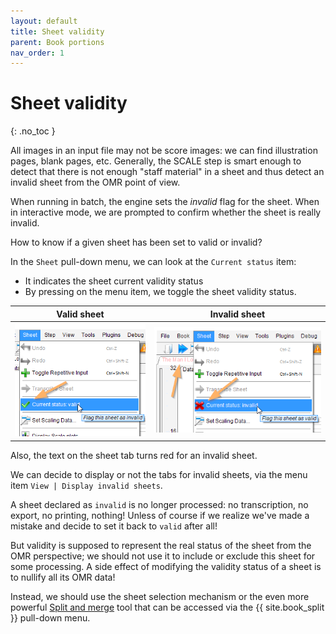 ```yaml
---
layout: default
title: Sheet validity
parent: Book portions
nav_order: 1
---
```

# Sheet validity
{: .no_toc }

All images in an input file may not be score images: we can find illustration pages, blank pages, etc.
Generally, the SCALE step is smart enough to detect that there is not enough "staff material" in
a sheet and thus detect an invalid sheet from the OMR point of view.

When running in batch, the engine sets the _invalid_ flag for the sheet.
When in interactive mode, we are prompted to confirm whether the sheet is really invalid.

How to know if a given sheet has been set to valid or invalid?

In the `Sheet` pull-down menu, we can look at the `Current status` item:
- It indicates the sheet current validity status
- By pressing on the menu item, we toggle the sheet validity status.

| Valid sheet | Invalid sheet|
| ----------- | ------------ |
|![](../../../assets/images/valid_sheet.png)   |![](../../../assets/images/invalid_sheet.png)   |

Also, the text on the sheet tab turns red for an invalid sheet.

We can decide to display or not the tabs for invalid sheets,
via the menu item `View | Display invalid sheets`.

A sheet declared as `invalid` is no longer processed:
no transcription, no export, no printing, nothing!
Unless of course if we realize we've made a mistake and decide to set it back to `valid`
after all!

But validity is supposed to represent the real status of the sheet from the OMR perspective;
we should not use it to include or exclude this sheet for some processing.
A side effect of modifying the validity status of a sheet is to nullify all its OMR data!

Instead, we should use the sheet selection mechanism or the even more powerful
[Split and merge](./split_merge.md) tool
that can be accessed via the {{ site.book_split }} pull-down menu.
